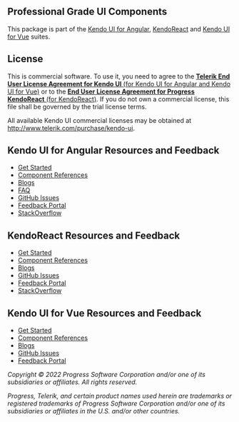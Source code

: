 ## Professional Grade UI Components

This package is part of the [Kendo UI for Angular](https://www.telerik.com/kendo-angular-ui/), [KendoReact](https://www.telerik.com/kendo-react-ui/components/#react-components) and [Kendo UI for Vue](https://www.telerik.com/kendo-vue-ui/) suites.

## License

This is commercial software. To use it, you need to agree to the [**Telerik End User License Agreement for Kendo UI** (for Kendo UI for Angular and Kendo UI for Vue)](http://www.telerik.com/purchase/license-agreement/kendo-ui) or to the [**End User License Agreement for Progress KendoReact** (for KendoReact)](https://www.telerik.com/purchase/license-agreement/progress-kendoreact). If you do not own a commercial license, this file shall be governed by the trial license terms.

All available Kendo UI commercial licenses may be obtained at http://www.telerik.com/purchase/kendo-ui.

## Kendo UI for Angular Resources and Feedback

- [Get Started](https://www.telerik.com/kendo-angular-ui/getting-started)
- [Component References](https://www.telerik.com/kendo-angular-ui/components)
- [Blogs](http://www.telerik.com/blogs/kendo-ui)
- [FAQ](https://www.telerik.com/kendo-angular-ui/components/faq/)
- [GitHub Issues](https://github.com/telerik/kendo-angular/issues)
- [Feedback Portal](http://kendoui-feedback.telerik.com/forums/555517-kendo-ui-for-angular-2-feedback)
- [StackOverflow](https://stackoverflow.com/questions/tagged/kendo-ui-angular2)

## KendoReact Resources and Feedback

- [Get Started](https://www.telerik.com/kendo-react-ui/getting-started)
- [Component References](https://www.telerik.com/kendo-react-ui/components/#react-components)
- [Blogs](http://www.telerik.com/blogs/kendo-ui)
- [GitHub Issues](https://github.com/telerik/kendo-react/issues)
- [Feedback Portal](http://kendoui-feedback.telerik.com/forums/908425-kendo-ui-for-react-feedback)
- [StackOverflow](https://stackoverflow.com/questions/tagged/kendo-react-ui)

## Kendo UI for Vue Resources and Feedback

- [Get Started](https://www.telerik.com/kendo-vue-ui/getting-started)
- [Component References](https://www.telerik.com/kendo-vue-ui/components/)
- [Blogs](http://www.telerik.com/blogs/kendo-ui)
- [GitHub Issues](https://github.com/telerik/kendo-vue/issues)
- [Feedback Portal](https://feedback.telerik.com/kendo-vue-ui)

*Copyright © 2022 Progress Software Corporation and/or one of its subsidiaries or affiliates. All rights reserved.*

*Progress, Telerik, and certain product names used herein are trademarks or registered trademarks of Progress Software Corporation and/or one of its subsidiaries or affiliates in the U.S. and/or other countries.*
